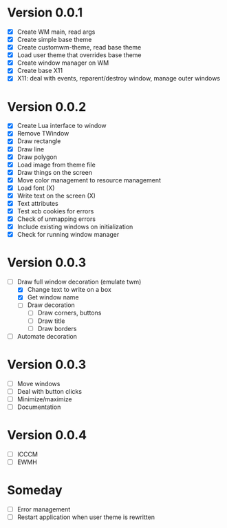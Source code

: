 # Version 0.0.1

- [x] Create WM main, read args
- [x] Create simple base theme
- [x] Create customwm-theme, read base theme
- [x] Load user theme that overrides base theme
- [x] Create window manager on WM
- [x] Create base X11
- [x] X11: deal with events, reparent/destroy window, manage outer windows

# Version 0.0.2

- [x] Create Lua interface to window
- [x] Remove TWindow
- [x] Draw rectangle
- [x] Draw line
- [x] Draw polygon
- [x] Load image from theme file
- [x] Draw things on the screen
- [x] Move color management to resource management
- [x] Load font (X)
- [x] Write text on the screen (X)
- [x] Text attributes
- [x] Test xcb cookies for errors
- [x] Check of unmapping errors
- [x] Include existing windows on initialization
- [x] Check for running window manager

# Version 0.0.3

- [ ] Draw full window decoration (emulate twm)
  - [x] Change text to write on a box
  - [x] Get window name
  - [ ] Draw decoration
    - [ ] Draw corners, buttons
    - [ ] Draw title
    - [ ] Draw borders
- [ ] Automate decoration

# Version 0.0.3

- [ ] Move windows
- [ ] Deal with button clicks
- [ ] Minimize/maximize
- [ ] Documentation

# Version 0.0.4

- [ ] ICCCM
- [ ] EWMH

# Someday

- [ ] Error management
- [ ] Restart application when user theme is rewritten
